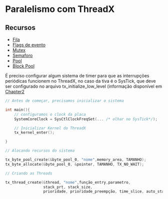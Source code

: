 # Paralelismo com ThreadX
## Recursos
- [Fila](#Fila)
- [Flags de evento](#Flags_de_evento)
- [Mutex](#Mutex)
- [Semaforo](#Semaforo)
- [Pool](#Pool)
- [Block Pool](#Block_pool)

É preciso configurar algum sistema de timer para que as interrupções periódicas funcionem no ThreadX, no caso da tiva é o SysTick,
que deve ser configurado no arquivo tx_initialize_low_level (informação disponível em [Chapter2](https://github.com/eclipse-threadx/rtos-docs/blob/main/rtos-docs/threadx/chapter2.md)
```cpp
// Antes de começar, precisamos inicializar o sistema

int main(){
    // configuramos o clock da placa
    SystemCoreClock = SysCtlClockFreqSet(... /* olhar no SysTick*/);

    // Inicializar Kernel do ThreadX
    tx_kernel_enter();

}
```
```cpp
// Alocando recursos do sistema

tx_byte_pool_create(&byte_pool_0, "nome",memory_area, TAMANHO);
tx_byte_allocate(&byte_pool_0, &pointer, TAMANHO, TX_NO_WAIT);

// Criando as Threads

tx_thread_create(&thread, "nome",função_entry,parametro,
                 stack_prt, stack_size,
                 prioridade, prioridade_preempção, time_slice, auto_start );
```
